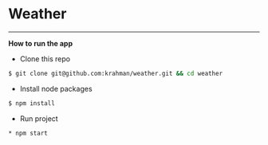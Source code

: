 # Weather
---
**How to run the app**
* Clone this repo
```bash
$ git clone git@github.com:krahman/weather.git && cd weather
```
* Install node packages
```bash
$ npm install
```
* Run project
```bash
* npm start
```
